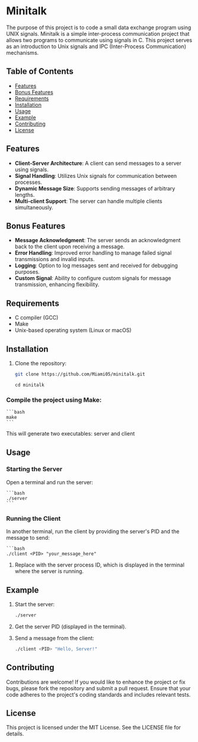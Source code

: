 # Minitalk
The purpose of this project is to code a small data exchange program using UNIX signals.
Minitalk is a simple inter-process communication project that allows two programs to communicate using signals in C. This project serves as an introduction to Unix signals and IPC (Inter-Process Communication) mechanisms.

## Table of Contents

- [Features](#features)
- [Bonus Features](#bonus-features)
- [Requirements](#requirements)
- [Installation](#installation)
- [Usage](#usage)
- [Example](#example)
- [Contributing](#contributing)
- [License](#license)

## Features

- **Client-Server Architecture**: A client can send messages to a server using signals.
- **Signal Handling**: Utilizes Unix signals for communication between processes.
- **Dynamic Message Size**: Supports sending messages of arbitrary lengths.
- **Multi-client Support**: The server can handle multiple clients simultaneously.

## Bonus Features

- **Message Acknowledgment**: The server sends an acknowledgment back to the client upon receiving a message.
- **Error Handling**: Improved error handling to manage failed signal transmissions and invalid inputs.
- **Logging**: Option to log messages sent and received for debugging purposes.
- **Custom Signal**: Ability to configure custom signals for message transmission, enhancing flexibility.

## Requirements

- C compiler (GCC)
- Make
- Unix-based operating system (Linux or macOS)

## Installation

1. Clone the repository:

   ```bash
   git clone https://github.com/Miami05/minitalk.git
   ```
   ```
   cd minitalk
   ```

### Compile the project using Make:

    ```bash
    make
    ```

This will generate two executables: server and client

## Usage

### Starting the Server

Open a terminal and run the server:

    ```bash
    ./server
    ```
### Running the Client

In another terminal, run the client by providing the server's PID and the message to send:

    ```bash
    ./client <PID> "your_message_here"

1. Replace <PID> with the server process ID, which is displayed in the terminal where the server is running.

## Example

1. Start the server:

    ```bash
    ./server
    
2. Get the server PID (displayed in the terminal).

3. Send a message from the client:

    ```bash
    ./client <PID> "Hello, Server!"

## Contributing

Contributions are welcome! If you would like to enhance the project or fix bugs, please fork the repository and submit a pull request. Ensure that your code adheres to the project's coding standards and includes relevant tests.

## License

This project is licensed under the MIT License. See the LICENSE file for details.